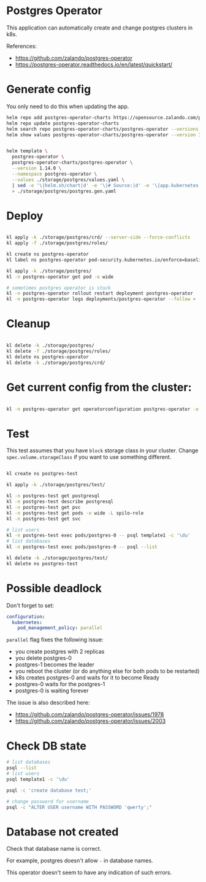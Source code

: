 
# Postgres Operator

This application can automatically create and change postgres clusters in k8s.

References:
- https://github.com/zalando/postgres-operator
- https://postgres-operator.readthedocs.io/en/latest/quickstart/

# Generate config

You only need to do this when updating the app.

```bash
helm repo add postgres-operator-charts https://opensource.zalando.com/postgres-operator/charts/postgres-operator
helm repo update postgres-operator-charts
helm search repo postgres-operator-charts/postgres-operator --versions --devel | head
helm show values postgres-operator-charts/postgres-operator --version 1.14.0 > ./storage/postgres/default-values.yaml
```

```bash

helm template \
  postgres-operator \
  postgres-operator-charts/postgres-operator \
  --version 1.14.0 \
  --namespace postgres-operator \
  --values ./storage/postgres/values.yaml \
  | sed -e '\|helm.sh/chart|d' -e '\|# Source:|d' -e '\|app.kubernetes.io/managed-by|d' -e '\|app.kubernetes.io/instance|d' -e '\|app.kubernetes.io/part-of|d' \
  > ./storage/postgres/postgres.gen.yaml

```

# Deploy

```bash

kl apply -k ./storage/postgres/crd/ --server-side --force-conflicts
kl apply -f ./storage/postgres/roles/

kl create ns postgres-operator
kl label ns postgres-operator pod-security.kubernetes.io/enforce=baseline

kl apply -k ./storage/postgres/
kl -n postgres-operator get pod -o wide

# sometimes postgres operator is stuck
kl -n postgres-operator rollout restart deployment postgres-operator
kl -n postgres-operator logs deployments/postgres-operator --follow > ./postgres-operator.log

```

# Cleanup

```bash

kl delete -k ./storage/postgres/
kl delete -f ./storage/postgres/roles/
kl delete ns postgres-operator
kl delete -k ./storage/postgres/crd/

```

# Get current config from the cluster:

```bash

kl -n postgres-operator get operatorconfiguration postgres-operator -o yaml > ./storage/postgres/current-config.yaml

```

# Test

This test assumes that you have `block` storage class in your cluster.
Change `spec.volume.storageClass` if you want to use something different.

```bash

kl create ns postgres-test

kl apply -k ./storage/postgres/test/

kl -n postgres-test get postgresql
kl -n postgres-test describe postgresql
kl -n postgres-test get pvc
kl -n postgres-test get pods -o wide -L spilo-role
kl -n postgres-test get svc

# list users
kl -n postgres-test exec pods/postgres-0 -- psql template1 -c '\du'
# list databases
kl -n postgres-test exec pods/postgres-0 -- psql --list

kl delete -k ./storage/postgres/test/
kl delete ns postgres-test

```

# Possible deadlock

Don't forget to set:

```yaml
configuration:
  kubernetes:
    pod_management_policy: parallel
```

`parallel` flag fixes the following issue:

- you create postgres with 2 replicas
- you delete postgres-0
- postgres-1 becomes the leader
- you reboot the cluster (or do anything else for both pods to be restarted)
- k8s creates postgres-0 and waits for it to become Ready
- postgres-0 waits for the postgres-1
- postgres-0 is waiting forever

The issue is also described here:

- https://github.com/zalando/postgres-operator/issues/1978
- https://github.com/zalando/postgres-operator/issues/2003

# Check DB state

```bash
# list databases
psql --list
# list users
psql template1 -c '\du'

psql -c 'create database test;'

# change password for username
psql -c "ALTER USER username WITH PASSWORD 'qwerty';"
```

# Database not created

Check that database name is correct.

For example, postgres doesn't allow `-` in database names.

This operator doesn't seem to have any indication of such errors.
